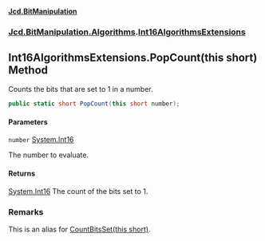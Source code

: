 #### [Jcd.BitManipulation](index.md 'index')

### [Jcd.BitManipulation.Algorithms](Jcd.BitManipulation.Algorithms.md 'Jcd.BitManipulation.Algorithms').[Int16AlgorithmsExtensions](Jcd.BitManipulation.Algorithms.Int16AlgorithmsExtensions.md 'Jcd.BitManipulation.Algorithms.Int16AlgorithmsExtensions')

## Int16AlgorithmsExtensions.PopCount(this short) Method

Counts the bits that are set to 1 in a number.

```csharp
public static short PopCount(this short number);
```

#### Parameters

<a name='Jcd.BitManipulation.Algorithms.Int16AlgorithmsExtensions.PopCount(thisshort).number'></a>

`number` [System.Int16](https://docs.microsoft.com/en-us/dotnet/api/System.Int16 'System.Int16')

The number to evaluate.

#### Returns

[System.Int16](https://docs.microsoft.com/en-us/dotnet/api/System.Int16 'System.Int16')
The count of the bits set to 1.

### Remarks

This is an alias for [CountBitsSet(this short)](Jcd.BitManipulation.Algorithms.Int16AlgorithmsExtensions.CountBitsSet(thisshort).md 'Jcd.BitManipulation.Algorithms.Int16AlgorithmsExtensions.CountBitsSet(this short)').